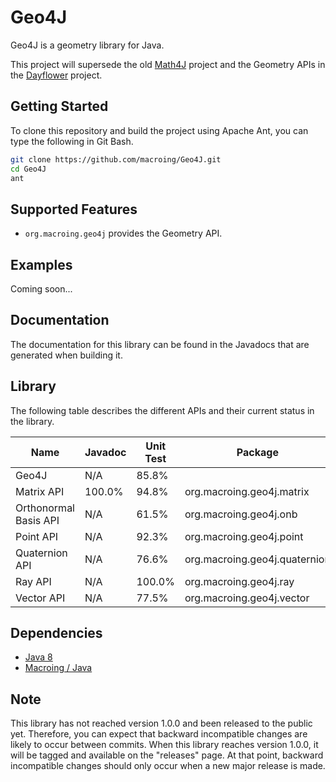 Geo4J
=====
Geo4J is a geometry library for Java.

This project will supersede the old [Math4J](https://github.com/macroing/Math4J) project and the Geometry APIs in the [Dayflower](https://github.com/macroing/Dayflower) project.

Getting Started
---------------
To clone this repository and build the project using Apache Ant, you can type the following in Git Bash.

```bash
git clone https://github.com/macroing/Geo4J.git
cd Geo4J
ant
```

Supported Features
------------------
 - `org.macroing.geo4j` provides the Geometry API.

Examples
--------
Coming soon...

Documentation
-------------
The documentation for this library can be found in the Javadocs that are generated when building it.

Library
-------
The following table describes the different APIs and their current status in the library.

| Name                  | Javadoc | Unit Test | Package                       |
| --------------------- | ------- | --------- | ----------------------------- |
| Geo4J                 | N/A     |  85.8%    |                               |
| Matrix API            | 100.0%  |  94.8%    | org.macroing.geo4j.matrix     |
| Orthonormal Basis API | N/A     |  61.5%    | org.macroing.geo4j.onb        |
| Point API             | N/A     |  92.3%    | org.macroing.geo4j.point      |
| Quaternion API        | N/A     |  76.6%    | org.macroing.geo4j.quaternion |
| Ray API               | N/A     | 100.0%    | org.macroing.geo4j.ray        |
| Vector API            | N/A     |  77.5%    | org.macroing.geo4j.vector     |

Dependencies
------------
 - [Java 8](http://www.java.com)
 - [Macroing / Java](https://github.com/macroing/Java)

Note
----
This library has not reached version 1.0.0 and been released to the public yet. Therefore, you can expect that backward incompatible changes are likely to occur between commits. When this library reaches version 1.0.0, it will be tagged and available on the "releases" page. At that point, backward incompatible changes should only occur when a new major release is made.